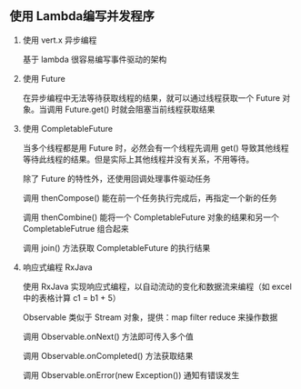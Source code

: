 ## 使用 Lambda编写并发程序

1. 使用 vert.x 异步编程

   基于 lambda 很容易编写事件驱动的架构

2. 使用 Future 

   在异步编程中无法等待获取线程的结果，就可以通过线程获取一个 Future 对象。当调用 Future.get() 时就会阻塞当前线程获取结果

3. 使用 CompletableFuture 

   当多个线程都是用 Future 时，必然会有一个线程先调用 get() 导致其他线程等待此线程的结果。但是实际上其他线程并没有关系，不用等待。

   除了 Future 的特性外，还使用回调处理事件驱动任务

   调用 thenCompose() 能在前一个任务执行完成后，再指定一个新的任务

   调用 thenCombine() 能将一个 CompletableFuture 对象的结果和另一个 CompletableFutrue 组合起来

   调用 join() 方法获取 CompletableFuture 的执行结果

4. 响应式编程 RxJava

   使用 RxJava 实现响应式编程，以自动流动的变化和数据流来编程（如 excel 中的表格计算 c1 = b1 + 5）

   Observable 类似于 Stream 对象，提供：map filter reduce 来操作数据

   调用 Observable.onNext() 方法即可传入多个值

   调用 Observable.onCompleted() 方法获取结果

   调用 Observable.onError(new Exception()) 通知有错误发生